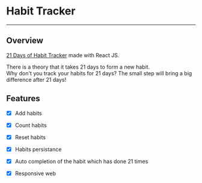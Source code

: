 # Habit Tracker
---
## Overview
[21 Days of Habit Tracker](https://jo-soyoung.github.io/habit-tracker/) made with React JS.

There is a theory that it takes 21 days to form a new habit.<br/>
Why don't you track your habits for 21 days? The small step will bring a big difference after 21 days!

## Features
* [x] Add habits
* [x] Count habits
* [x] Reset habits
* [x] Habits persistance
* [x] Auto completion of the habit which has done 21 times
* [x] Responsive web


